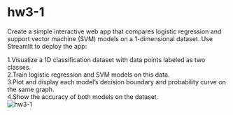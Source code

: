# hw3-1
Create a simple interactive web app that compares logistic regression and support vector machine (SVM) models on a 1-dimensional dataset. Use Streamlit to deploy the app:</br>

1.Visualize a 1D classification dataset with data points labeled as two classes.</br>
2.Train logistic regression and SVM models on this data.</br>
3.Plot and display each model’s decision boundary and probability curve on the same graph.</br>
4.Show the accuracy of both models on the dataset.</br>
![hw3-1](https://github.com/user-attachments/assets/4d96133b-6fa1-4173-b5b8-3d46e3809e60)

